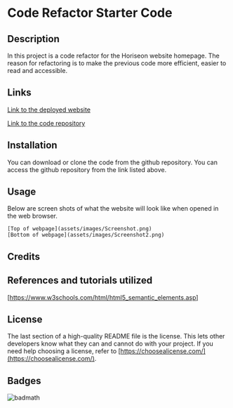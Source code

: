 # Code Refactor Starter Code

## Description

In this project is a code refactor for the Horiseon website homepage. The reason for refactoring is to make the previous code more efficient, easier to read and accessible. 

## Links

[Link to the deployed website](https://marissa424.github.io/ModuleOneChallenge/)

[Link to the code repository](https://github.com/marissa424/ModuleOneChallenge)


## Installation

You can download or clone the code from the github repository. 
You can access the github repository from the link listed above. 

## Usage
Below are screen shots of what the website will look like when opened in the web browser. 

    [Top of webpage](assets/images/Screenshot.png)
    [Bottom of webpage](assets/images/Screenshot2.png)


## Credits
## References and tutorials utilized
[https://www.w3schools.com/html/html5_semantic_elements.asp]

## License

The last section of a high-quality README file is the license. This lets other developers know what they can and cannot do with your project. If you need help choosing a license, refer to [https://choosealicense.com/](https://choosealicense.com/).


## Badges

![badmath](https://img.shields.io/github/languages/top/lernantino/badmath)

